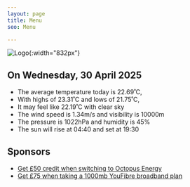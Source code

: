 ```yaml
---
layout: page
title: Menu
seo: Menu

---
```


![Logo](/images/logo.jpg){:width="832px"}

<!-- weather_marker starts -->
## On Wednesday, 30 April 2025

- The average temperature today is 22.69˚C,
- With highs of 23.31˚C and lows of 21.75˚C,
- It may feel like 22.19˚C with clear sky
- The wind speed is 1.34m/s and visibility is 10000m
- The pressure is 1022hPa and humidity is 45%
- The sun will rise at 04:40 and set at 19:30

<!-- weather_marker ends -->

## Sponsors

- [Get £50 credit when switching to Octopus Energy](https://bit.ly/3oD1nnS)
- [Get £75 when taking a 1000mb YouFibre broadband plan](https://aklam.io/91zWhU?)
